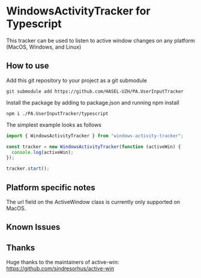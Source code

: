 # WindowsActivityTracker for Typescript

This tracker can be used to listen to active window changes on any platform (MacOS, Windows, and Linux)

## How to use

Add this git repository to your project as a git submodule

```
git submodule add https://github.com/HASEL-UZH/PA.UserInputTracker
```

Install the package by adding to package.json and running npm install

```
npm i ./PA.UserInputTracker/typescript
```

The simplest example looks as follows

```ts
import { WindowsActivityTracker } from "windows-activity-tracker";

const tracker = new WindowsActivityTracker(function (activeWin) {
  console.log(activeWin);
});

tracker.start();
```

## Platform specific notes

The url field on the ActiveWindow class is currently only supported on MacOS.

## Known Issues

## Thanks

Huge thanks to the maintainers of active-win: https://github.com/sindresorhus/active-win
